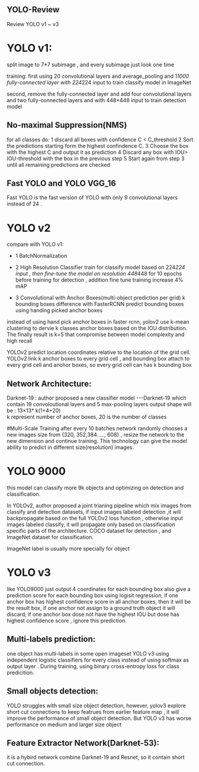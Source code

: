 ## YOLO-Review
Review YOLO v1 ~ v3

# YOLO v1:

split image to 7*7 subimage , and every subimage just look one time 

training:  first using 20 convolutional layers and average_pooling and 1*1000 fully-connected layer with 224*224 input to train classify model in ImageNet

second, remove the fully-connected layer and add four convolutional layers and two fully-connected layers and with 448*448 input to train detection model

## No-maximal Suppression(NMS)
for all classes do:
1 discard all boxes with confidence C < C_threshold
2 Sort the predictions starting form the highest confindence C.
3  Choose the box with the highest C and output it as prediction
4 Discard any box with IOU> IOU-threshold with the box in the previous step
5 Start again from step 3 until all remaining predictions are checked


## Fast YOLO and YOLO VGG_16
Fast YOLO is the fast version of YOLO with only 9 convolutional layers instead of 24 .


# YOLO v2
compare with YOLO v1:
- 1 BatchNormalization
- 2 High Resolution Classifier
train for classify model based on 224*224 input , then fine-tune the model on resolution 448*448 for 10 epochs  before training for detection , addition fine tune training increase 4% mAP

- 3 Convolutional with Anchor Boxes(multi-object prediction per grid)
k bounding boxes
difference with FasterRCNN predict bounding boxes using handing picked anchor boxes

instead of using hand pick anchor boxes in faster rcnn,  yolov2 use k-mean clustering to dervie k classes anchor boxes based on the IOU distribution. The finally result is k=5 that compromise between model complexity and high recall

YOLOv2 predict location coordinates relative to the location of the grid cell.
YOLOv2 link k anchor boxes to every grid cell , and bounding box attach to every grid cell and anchor boxes, so every grid cell can has k bounding box

## Network Architecture:
Darknet-19 :  author proposed a new classifier model ---Darknet-19 which contain 19 convoloutional layers and 5 max-pooling layers 
output shape will be : 13×13* k(1+4+20)  
k represent number of  anchor boxes, 20 is the number of classes

#Multi-Scale Training
after every 10 batches network randomly chooses a new images size from {320, 352,384....., 608} , resize the network to the new dimension and continue training. This technology can give the model ability to  predict in different size(resolution) images.

# YOLO 9000
this model can classify more 9k objects and optimizing on detection and classification.

In YOLOv2,  author proposed a joint trianing pipeline which  mix images from classify and detection datasets,  if input images labeled detection ,it will backpropagate based on the full YOLOv2 loss function , otherwise input images labeled classify, it will propagate only based on classification specific parts of the architecture. COCO dataset for detection , and ImageNet dataset for classification.

ImageNet label is usually more specially for object 


# YOLO v3
like YOLO9000 just output 4 coordinates for each bounding box
also give a prediction score for each bounding box using logisit regression, if one anchor box has highest confidence  score in all anchor boxes, then it will be the result box, if one anchor not assign to a ground truth object  it will discard; if one anchor box dose not have the highest IOU but dose has highest confidence score , ignore this prediction.

## Multi-labels prediction:
one object has multi-labels  in some open imageset
YOLO v3 using independent logistic classifiers for every class instead of using softmax as output layer . During training, using binary cross-entropy loss for class predicition.

## Small objects detection:
YOLO struggles with small size object detection, however, yolov3 explore short cut connections to keep featrues from  earlier feature map , it will improve the performance of small object detection.  But YOLO v3 has worse performance on medium and larger size object

## Feature Extractor Network(Darknet-53):
it is a hybird network combine Darknet-19 and Resnet, so it contain short cut connection.
